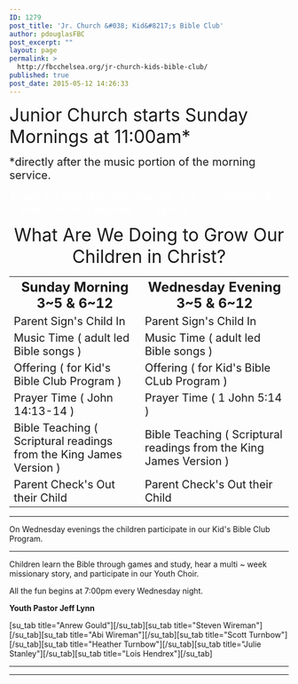 ```yaml
---
ID: 1279
post_title: 'Jr. Church &#038; Kid&#8217;s Bible Club'
author: pdouglasFBC
post_excerpt: ""
layout: page
permalink: >
  http://fbcchelsea.org/jr-church-kids-bible-club/
published: true
post_date: 2015-05-12 14:26:33
---
```

<p><span style="font-size: 32px;">Junior Church starts Sunday Mornings at 11:00am*</span></p><p><span style="font-size: 20px;">*directly after the music portion of the morning service.</span></p><p><span style="font-size: 20px; color: #ffffff;">There are two different classes, one for children 3 ~ 5 years old and another for ages 5 ~ 12.</span></p><p style="text-align: center;"><span style="font-size: 32px;">What Are We Doing to Grow Our Children in Christ?</span></p><table><tbody><tr class="even"><th><span style="font-size: 24px;">Sunday Morning 3~5 <strong>&amp;</strong> 6~12</span></th><th><span style="font-size: 24px;">Wednesday Evening 3~5 <strong>&amp;</strong> 6~12</span></th></tr><tr><td><span style="font-size: 20px;">Parent Sign's Child In</span></td><td><span style="font-size: 20px;">Parent Sign's Child In</span></td></tr><tr><td><span style="font-size: 20px;">Music Time ( adult led Bible songs )</span></td><td><span style="font-size: 20px;">Music Time ( adult led Bible songs )</span></td></tr><tr><td><span style="font-size: 20px;">Offering ( for Kid's Bible Club Program )</span></td><td><span style="font-size: 20px;">Offering ( for Kid's Bible CLub Program )</span></td></tr><tr><td><span style="font-size: 20px;">Prayer Time ( John 14:13-14 )</span></td><td><span style="font-size: 20px;">Prayer Time ( 1 John 5:14 )</span></td></tr><tr><td><span style="font-size: 20px;">Bible Teaching ( Scriptural readings from the King James Version )</span></td><td><span style="font-size: 20px;">Bible Teaching ( Scriptural readings from the King James Version )</span></td></tr><tr><td><span style="font-size: 20px;">Parent Check's Out their Child</span></td><td><span style="font-size: 20px;">Parent Check's Out their Child</span></td></tr></tbody></table><hr class="church-rule" /><p>On Wednesday evenings the children participate in our Kid's Bible Club Program.</p><hr class="church-rule" /><p>Children learn the Bible through games and study, hear a multi ~ week missionary story, and participate in our Youth Choir.</p><p>All the fun begins at 7:00pm every Wednesday night.</p><p><strong>Youth Pastor Jeff Lynn</strong></p><p>[su_tab title="Anrew Gould"][/su_tab][su_tab title="Steven Wireman"][/su_tab][su_tab title="Abi Wireman"][/su_tab][su_tab title="Scott Turnbow"][/su_tab][su_tab title="Heather Turnbow"][/su_tab][su_tab title="Julie Stanley"][/su_tab][su_tab title="Lois Hendrex"][/su_tab]</p><hr class="church-rule" /><hr />
